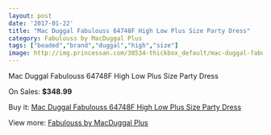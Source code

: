 ```yaml
---
layout: post
date: '2017-01-22'
title: "Mac Duggal Fabulouss 64748F High Low Plus Size Party Dress"
category: Fabulouss by MacDuggal Plus
tags: ["beaded","brand","duggal","high","size"]
image: http://img.princessan.com/38534-thickbox_default/mac-duggal-fabulouss-64748f-high-low-plus-size-party-dress.jpg
---
```

Mac Duggal Fabulouss 64748F High Low Plus Size Party Dress

On Sales: **$348.99**
<a href="https://www.princessan.com/en/17826-mac-duggal-fabulouss-64748f-high-low-plus-size-party-dress.html"><amp-img layout="responsive" width="600" height="600" src="//img.princessan.com/38534-thickbox_default/mac-duggal-fabulouss-64748f-high-low-plus-size-party-dress.jpg" alt="Mac Duggal Fabulouss 64748F High Low Plus Size Party Dress 0" /></a>
<a href="https://www.princessan.com/en/17826-mac-duggal-fabulouss-64748f-high-low-plus-size-party-dress.html"><amp-img layout="responsive" width="600" height="600" src="//img.princessan.com/38535-thickbox_default/mac-duggal-fabulouss-64748f-high-low-plus-size-party-dress.jpg" alt="Mac Duggal Fabulouss 64748F High Low Plus Size Party Dress 1" /></a>

Buy it: [Mac Duggal Fabulouss 64748F High Low Plus Size Party Dress](https://www.princessan.com/en/17826-mac-duggal-fabulouss-64748f-high-low-plus-size-party-dress.html "Mac Duggal Fabulouss 64748F High Low Plus Size Party Dress")

View more: [Fabulouss by MacDuggal Plus](https://www.princessan.com/en/154- "Fabulouss by MacDuggal Plus")